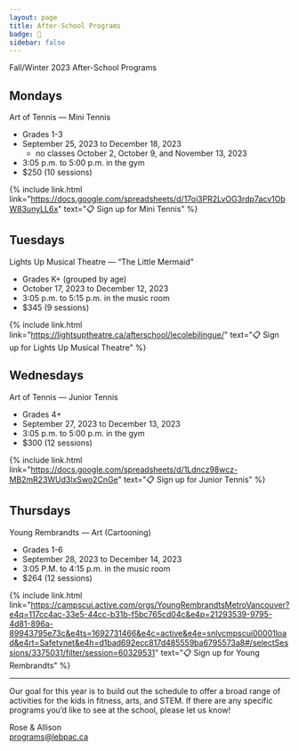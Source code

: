 ```yaml
---
layout: page
title: After-School Programs
badge: 🎾
sidebar: false
---
```


Fall/Winter 2023 After-School Programs

## Mondays
Art of Tennis — Mini Tennis
- Grades 1-3
- September 25, 2023 to December 18, 2023
    - no classes October 2, October 9, and November 13, 2023
- 3:05 p.m. to 5:00 p.m. in the gym
- $250 (10 sessions)

{% include link.html link="https://docs.google.com/spreadsheets/d/17oi3PR2LvOG3rdp7acv1ObW83unyLL6x" text="📋 Sign up for Mini Tennis" %}

## Tuesdays
Lights Up Musical Theatre — “The Little Mermaid”
- Grades K+ (grouped by age)
- October 17, 2023 to December 12, 2023
- 3:05 p.m. to 5:15 p.m. in the music room
- $345 (9 sessions)

{% include link.html link="https://lightsuptheatre.ca/afterschool/lecolebilingue/" text="📋 Sign up for Lights Up Musical Theatre" %}

## Wednesdays
Art of Tennis — Junior Tennis
- Grades 4+
- September 27, 2023 to December 13, 2023
- 3:05 p.m. to 5:00 p.m. in the gym
- $300 (12 sessions)

{% include link.html link="https://docs.google.com/spreadsheets/d/1Ldncz98wcz-MB2mR23WUd3lxSwo2CnGe" text="📋 Sign up for Junior Tennis" %}

## Thursdays
Young Rembrandts — Art (Cartooning)
- Grades 1-6
- September 28, 2023 to December 14, 2023
- 3:05 P.M. to 4:15 p.m. in the music room
- $264 (12 sessions)

{% include link.html link="https://campscui.active.com/orgs/YoungRembrandtsMetroVancouver?e4q=117cc4ac-33e5-44cc-b31b-f5bc765cd04c&e4p=21293539-9795-4d81-896a-89943795e73c&e4ts=1692731466&e4c=active&e4e=snlvcmpscui00001load&e4rt=Safetynet&e4h=d1bad692ecc817d485559ba6795573a8#/selectSessions/3375031/filter/session=60329531" text="📋 Sign up for Young Rembrandts" %}

---

Our goal for this year is to build out the schedule to offer a broad range of activities for the kids in fitness, arts, and STEM. If there are any specific programs you’d like to see at the school, please let us know!

Rose & Allison  
[programs@lebpac.ca](mailto:programs@lebpac.ca)